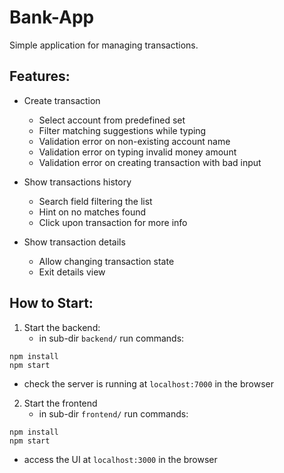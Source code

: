 # Bank-App

Simple application for managing transactions.

## Features:

* Create transaction
  * Select account from predefined set
  * Filter matching suggestions while typing
  * Validation error on non-existing account name
  * Validation error on typing invalid money amount
  * Validation error on creating transaction with bad input

* Show transactions history
  * Search field filtering the list
  * Hint on no matches found
  * Click upon transaction for more info

* Show transaction details
  * Allow changing transaction state
  * Exit details view

## How to Start:

1. Start the backend:
   * in sub-dir `backend/` run commands:
```
npm install
npm start
```
   * check the server is running at `localhost:7000` in the browser
   
2. Start the frontend
   * in sub-dir `frontend/` run commands:
```
npm install
npm start
```
   * access the UI at `localhost:3000` in the browser
